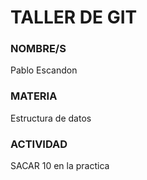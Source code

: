 # TALLER DE GIT

### NOMBRE/S

Pablo Escandon

### MATERIA

Estructura de datos

### ACTIVIDAD

SACAR 10 en la practica